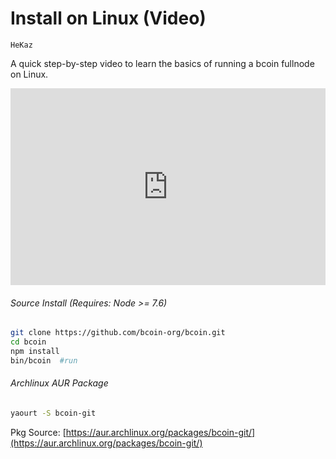 # <i class="fa fa-linux"></i>Install on Linux (Video)
```post-author
HeKaz
```
A quick step-by-step video to learn the basics of running a bcoin fullnode on Linux.

<div class="post-video">
  <iframe width="100%" height="315" src="https://www.youtube.com/embed/tRICg7kJvpo" frameborder="0" allowfullscreen></iframe>
</div>

###### Source Install (Requires: Node >= 7.6)

```bash
git clone https://github.com/bcoin-org/bcoin.git
cd bcoin
npm install
bin/bcoin  #run
```

###### Archlinux AUR Package

```bash
yaourt -S bcoin-git
```
Pkg Source:
[https://aur.archlinux.org/packages/bcoin-git/](https://aur.archlinux.org/packages/bcoin-git/)